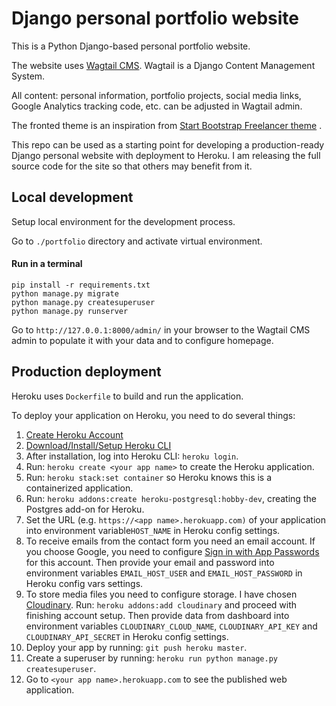 # Django personal portfolio website

This is a Python Django-based personal portfolio website.

The website uses [Wagtail CMS](https://github.com/wagtail/wagtail). Wagtail is a Django Content Management System.

All content: personal information, portfolio projects, social media links, Google Analytics tracking code, etc. can be
adjusted in Wagtail admin.

The fronted theme is an inspiration from [Start Bootstrap Freelancer theme](https://startbootstrap.com/theme/freelancer)
.

This repo can be used as a starting point for developing a production-ready Django personal website with deployment to
Heroku. I am releasing the full source code for the site so that others may benefit from it.


## Local development

Setup local environment for the development process.

Go to `./portfolio` directory and activate virtual environment.

#### Run in a terminal

```shell
pip install -r requirements.txt
python manage.py migrate
python manage.py createsuperuser
python manage.py runserver
```

Go to `http://127.0.0.1:8000/admin/` in your browser to the Wagtail CMS admin to populate it with your data and to
configure homepage.

## Production deployment

Heroku uses `Dockerfile` to build and run the application.

To deploy your application on Heroku, you need to do several things:

1) [Create Heroku Account](https://signup.heroku.com/dc)
2) [Download/Install/Setup Heroku CLI](https://devcenter.heroku.com/articles/heroku-cli#download-and-install)
3) After installation, log into Heroku CLI: `heroku login`.
4) Run: `heroku create <your app name>` to create the Heroku application.
5) Run: `heroku stack:set container` so Heroku knows this is a containerized application.
6) Run: `heroku addons:create heroku-postgresql:hobby-dev`, creating the Postgres add-on for Heroku.
7) Set the URL (e.g. `https://<app name>.herokuapp.com)` of your application into environment variable`HOST_NAME` in
   Heroku config settings.
8) To receive emails from the contact form you need an email account. If you choose Google, you need to
   configure [Sign in with App Passwords]( https://support.google.com/accounts/answer/185833?hl=en) for this account.
   Then provide your email and password into environment variables `EMAIL_HOST_USER`
   and `EMAIL_HOST_PASSWORD` in Heroku config vars settings.
9) To store media files you need to configure storage. I have chosen [Cloudinary](https://cloudinary.com/).
   Run: `heroku addons:add cloudinary` and proceed with finishing account setup. Then provide data from dashboard into
   environment variables `CLOUDINARY_CLOUD_NAME`, `CLOUDINARY_API_KEY` and `CLOUDINARY_API_SECRET` in Heroku config
   settings.
10) Deploy your app by running: `git push heroku master`.
11) Create a superuser by running: `heroku run python manage.py createsuperuser`.
12) Go to `<your app name>.herokuapp.com` to see the published web application.


